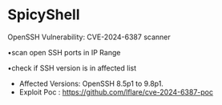 # SpicyShell

OpenSSH Vulnerability: CVE-2024-6387 scanner 

•scan open SSH ports in IP Range

•check if SSH version is in affected list 

* Affected Versions: OpenSSH 8.5p1 to 9.8p1.
* Exploit Poc : https://github.com/lflare/cve-2024-6387-poc
